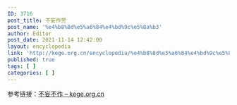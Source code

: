 ```yaml
---
ID: 3716
post_title: 不妄作劳
post_name: '%e4%b8%8d%e5%a6%84%e4%bd%9c%e5%8a%b3'
author: Editor
post_date: 2021-11-14 12:42:00
layout: encyclopedia
link: 'http://kege.org.cn/encyclopedia/%e4%b8%8d%e5%a6%84%e4%bd%9c%e5%8a%b3'
published: true
tags: [ ]
categories: [ ]
---
```

参考链接：<a href="http://kege.org.cn/encyclopedia/%e4%b8%8d%e5%a6%84%e4%b8%8d%e4%bd%9c">不妄不作 – kege.org.cn</a>